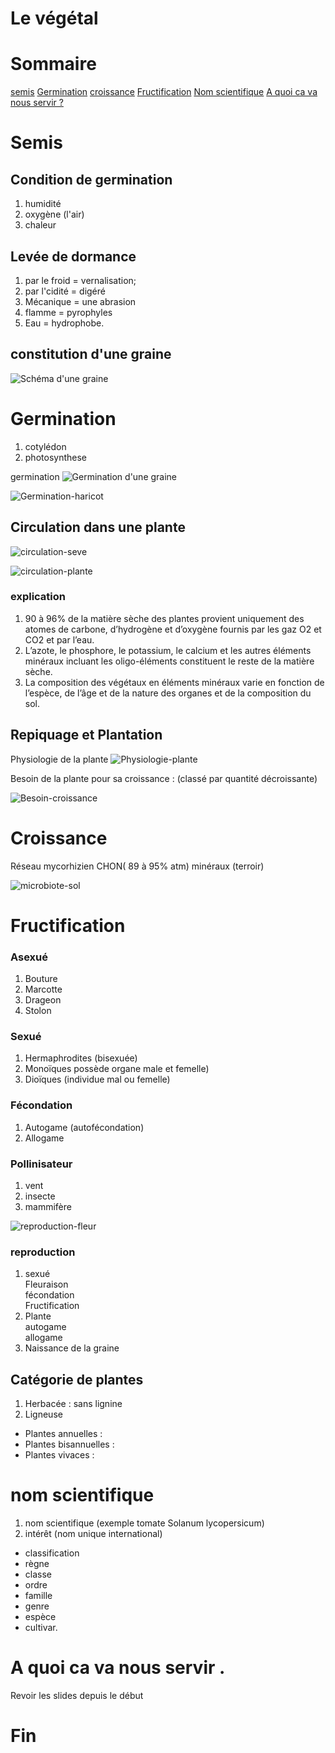 # Le végétal

# Sommaire

[semis](#semis)
[Germination](#germination)
[croissance](#croissance)
[Fructification](#fructification)
[Nom scientifique](#nom-scientifique)
[A quoi ca va nous servir ? ](#a-quoi-ca-va-nous-servir)

# Semis

## Condition de germination

1. humidité
1. oxygène (l'air)
1. chaleur

## Levée de dormance

1. par le froid = vernalisation;
1. par l'cidité = digéré
1. Mécanique = une abrasion
1. flamme = pyrophyles
1. Eau = hydrophobe.

## constitution d'une graine

![Schéma d'une graine](./image/schema-graine.jpg)

# Germination

1. cotylédon
1. photosynthese

germination
![Germination d'une graine](./image/germination.jpg)

![Germination-haricot](./image/germination-haricot.jpg)

## Circulation dans une plante

![circulation-seve](./image/schema-circulation-seve.jpg)

![circulation-plante](./image/plante-circulation.png)

### explication

1. 90 à 96% de la matière sèche des plantes provient uniquement des atomes de carbone, d’hydrogène et d’oxygène fournis par les gaz O2 et CO2 et par l’eau.
1. L’azote, le phosphore, le potassium, le calcium et les autres éléments minéraux incluant les oligo-éléments constituent le reste de la matière sèche.
1. La composition des végétaux en éléments minéraux varie en fonction de l’espèce, de l’âge et de la nature des organes et de la composition du sol.

## Repiquage et Plantation

Physiologie de la plante
![Physiologie-plante](./image/physiologie-plante.png)

Besoin de la plante pour sa croissance : (classé par quantité décroissante)

![Besoin-croissance](./image/plante-besoin-croissance.png)

# Croissance

Réseau mycorhizien
CHON( 89 à 95% atm)
minéraux (terroir)

![microbiote-sol](./image/microbiote-sol.png)

# Fructification

### Asexué

1.  Bouture
1.  Marcotte
1.  Drageon
1.  Stolon

### Sexué

1.  Hermaphrodites (bisexuée)
1.  Monoïques possède organe male et femelle)
1.  Dioïques (individue mal ou femelle)

### Fécondation

1. Autogame (autofécondation)
1. Allogame

### Pollinisateur

1. vent
1. insecte
1. mammifère

![reproduction-fleur](./image/fleur-reproduction.png)

### reproduction

1. sexué  
   Fleuraison  
   fécondation  
   Fructification
1. Plante  
   autogame  
   allogame
1. Naissance de la graine

## Catégorie de plantes

1. Herbacée : sans lignine
1. Ligneuse

- Plantes annuelles :
- Plantes bisannuelles :
- Plantes vivaces :

# nom scientifique

1. nom scientifique (exemple tomate Solanum lycopersicum)
1. intérêt (nom unique international)

- classification
- règne
- classe
- ordre
- famille
- genre
- espèce
- cultivar.

# A quoi ca va nous servir .

Revoir les slides depuis le début

# Fin
